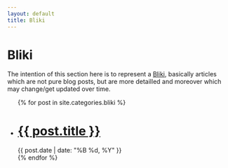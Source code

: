 ```yaml
---
layout: default
title: Bliki
---
```

# Bliki
The intention of this section here is to represent a [Bliki](http://www.martinfowler.com/bliki/WhatIsaBliki.html), basically articles which are not pure blog posts, but are more detailled and moreover which may change/get updated over time.

<ul class="post-list">
{% for post in site.categories.bliki %}
  <li>
        <h1 class="post-title"><a href="{{post.url}}">{{ post.title }}</a></h1>
        <time class="post-date">{{ post.date | date: "%B %d, %Y" }}</time>
  </li>
{% endfor %}
</ul>